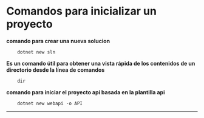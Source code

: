 # Comandos para inicializar un proyecto 

**comando para crear una nueva solucion**

        dotnet new sln


**Es un comando útil para obtener una vista rápida de los contenidos de un directorio desde la línea de comandos**


        dir 

**comando para iniciar el proyecto api basada en la plantilla api**

        dotnet new webapi -o API

****